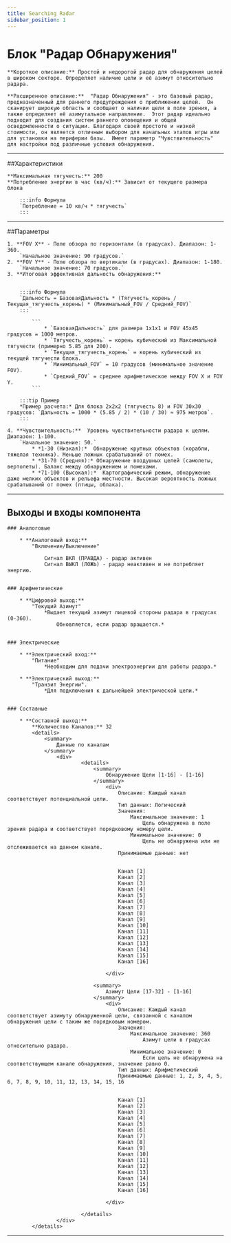 ```yaml
---
title: Searching Radar
sidebar_position: 1
---
```


# Блок "Радар Обнаружения"

    **Короткое описание:** Простой и недорогой радар для обнаружения целей в широком секторе. Определяет наличие цели и её азимут относительно радара.

    **Расширенное описание:**  "Радар Обнаружения" - это базовый радар, предназначенный для раннего предупреждения о приближении целей.  Он сканирует широкую область и сообщает о наличии цели в поле зрения, а также определяет её азимутальное направление.  Этот радар идеально подходит для создания систем раннего оповещения и общей осведомленности о ситуации. Благодаря своей простоте и низкой стоимости, он является отличным выбором для начальных этапов игры или для установки на периферии базы.  Имеет параметр "Чувствительность" для настройки под различные условия обнаружения.

---

##Характеристики

    **Максимальная тягучесть:** 200
    **Потребление энергии в час (кв/ч):** Зависит от текущего размера блока

        :::info Формула
        `Потребление = 10 кв/ч * тягучесть`
        :::

---

##Параметры

    1. **FOV X** - Поле обзора по горизонтали (в градусах). Диапазон: 1-360.  
        `Начальное значение: 90 градусов.`
    2. **FOV Y** - Поле обзора по вертикали (в градусах). Диапазон: 1-180. 
        `Начальное значение: 70 градусов.`
    3. **Итоговая эффективная дальность обнаружения:**  
    
   
        :::info Формула
        `Дальность = БазоваяДальность * (Тягучесть_корень / Текущая_тягучесть_корень) * (Минимальный_FOV / Средний_FOV)`
        ::: 

            ```
                * `БазоваяДальность` для размера 1x1x1 и FOV 45x45 градусов = 1000 метров.
                * `Тягучесть_корень` = корень кубический из Максимальной тягучести (примерно 5.85 для 200).
                * `Текущая_тягучесть_корень` = корень кубический из текущей тягучести блока.
                * `Минимальный_FOV` = 10 градусов (минимальное значение FOV).
                * `Средний_FOV` = среднее арифметическое между FOV X и FOV Y.
            ```

        :::tip Пример
        *Пример расчета:* Для блока 2x2x2 (тягучесть 8) и FOV 30x30 градусов: `Дальность = 1000 * (5.85 / 2) * (10 / 30) ≈ 975 метров`.
        ::: 
        
    4. **Чувствительность:**  Уровень чувствительности радара к целям. Диапазон: 1-100. 
        `Начальное значение: 50.`
            * *1-30 (Низкая):*  Обнаружение крупных объектов (корабли, тяжелая техника). Меньше ложных срабатываний от помех.
            * *31-70 (Средняя):* Обнаружение воздушных целей (самолеты, вертолеты). Баланс между обнаружением и помехами.
            * *71-100 (Высокая):*  Картографический режим, обнаружение даже мелких объектов и рельефа местности. Высокая вероятность ложных срабатываний от помех (птицы, облака).

---

## Выходы и входы компонента

    ### Аналоговые

        * **Аналоговый вход:**  
            "Включение/Выключение"

                Сигнал ВКЛ (ПРАВДА) - радар активен
                Cигнал ВЫКЛ (ЛОЖЬ) - радар неактивен и не потребляет энергию.


    ### Арифметические

        * **Цифровой выход:** 
            "Текущий Азимут"
                *Выдает текущий азимут лицевой стороны радара в градусах (0-360). 
                    Обновляется, если радар вращается.*


    ### Электрические

        * **Электрический вход:** 
            "Питание"
                *Необходим для подачи электроэнергии для работы радара.*

        * **Электрический выход:** 
            "Транзит Энергии". 
                *Для подключения к дальнейшей электрической цепи.*

    
    ### Составные

        * **Составной выход:**
            **Количество Каналов:** 32 
            <details>
                <summary>
                    Данные по каналам
                </summary>
                    <div>
                            <details>
                                <summary>
                                    Обнаружение Цели [1-16] - [1-16]
                                </summary>
                                    <div>
                                        Описание: Каждый канал соответствует потенциальной цели.  
                                        Тип данных: Логический
                                        Значения:
                                            Максимальное значение: 1
                                                Цель обнаружена в поле зрения радара и соответствует порядковому номеру цели. 
                                            Минимальное значение: 0
                                                Цель не обнаружена или не отслеживается на данном канале.
                                        Принимаемые данные: нет
                                            

                                        Канал [1]
                                        Канал [2]
                                        Канал [3]
                                        Канал [4]
                                        Канал [5]
                                        Канал [6]
                                        Канал [7]
                                        Канал [8]
                                        Канал [9]
                                        Канал [10]
                                        Канал [11]
                                        Канал [12]
                                        Канал [13]
                                        Канал [14]
                                        Канал [15]
                                        Канал [16]
                                    
                                    </div>

                                <summary>
                                    Азимут Цели [17-32] - [1-16]
                                </summary>
                                    <div>
                                        Описание: Каждый канал соответствует азимуту обнаруженной цели, связанной с каналом обнаружения цели с таким же порядковым номером.
                                        Значения:
                                            Максимальное значение: 360
                                                Азимут цели в градусах относительно радара.
                                            Минимальное значение: 0
                                                Если цель не обнаружена на соответствующем канале обнаружения, значение равно 0.
                                        Тип данных: Арифметический
                                        Принимаемые данные: 1, 2, 3, 4, 5, 6, 7, 8, 9, 10, 11, 12, 13, 14, 15, 16
                                            

                                        Канал [1]
                                        Канал [2]
                                        Канал [3]
                                        Канал [4]
                                        Канал [5]
                                        Канал [6]
                                        Канал [7]
                                        Канал [8]
                                        Канал [9]
                                        Канал [10]
                                        Канал [11]
                                        Канал [12]
                                        Канал [13]
                                        Канал [14]
                                        Канал [15]
                                        Канал [16]
                                    
                                    </div>

                            </details>
                    </div>
            </details>

---